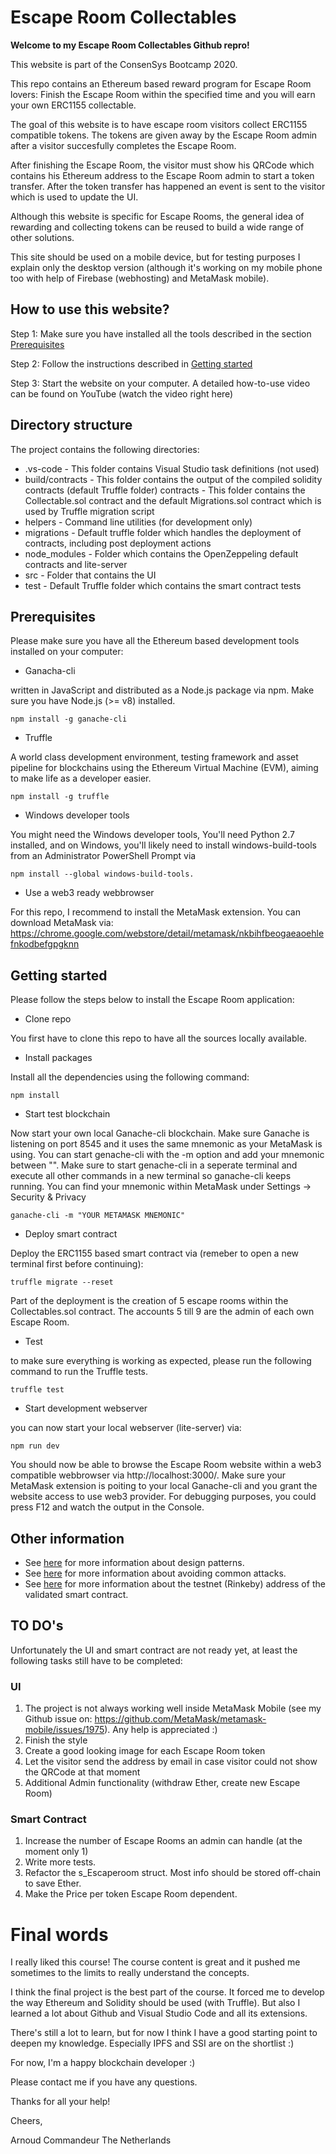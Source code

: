 # Escape Room Collectables

**Welcome to my Escape Room Collectables Github repro!**

This website is part of the ConsenSys Bootcamp 2020.

This repo contains an Ethereum based reward program for Escape Room lovers: Finish the Escape Room within the specified time and you will earn your own ERC1155 collectable.

The goal of this website is to have escape room visitors collect ERC1155 compatible tokens. The tokens are given away by the Escape Room admin after a visitor succesfully completes the Escape Room.

After finishing the Escape Room, the visitor must show his QRCode which contains his Ethereum address to the Escape Room admin to start a token transfer. After the token transfer has happened an event is sent to the visitor which is used to update the UI.

Although this website is specific for Escape Rooms, the general idea of rewarding and collecting tokens can be reused to build a wide range of other solutions.

This site should be used on a mobile device, but for testing purposes I explain only the desktop version (although it's working on my mobile phone too with help of Firebase (webhosting) and MetaMask mobile).

## How to use this website?

Step 1: Make sure you have installed all the tools described in the section [Prerequisites](#Prerequisites)

Step 2: Follow the instructions described in [Getting started](#Getting-started)

Step 3: Start the website on your computer. A detailed how-to-use video can be found on YouTube (watch the video right here)

## Directory structure

The project contains the following directories:

- .vs-code - This folder contains Visual Studio task definitions (not used)
- build/contracts - This folder contains the output of the compiled solidity contracts (default Truffle folder)
contracts - This folder contains the Collectable.sol contract and the default Migrations.sol contract which is used by Truffle migration script
- helpers - Command line utilities (for development only)
- migrations - Default truffle folder which handles the deployment of contracts, including post deployment actions
- node_modules - Folder which contains the OpenZeppeling default contracts and lite-server
- src - Folder that contains the UI
- test - Default Truffle folder which contains the smart contract tests


## Prerequisites

Please make sure you have all the Ethereum based development tools installed on your computer: 

- Ganacha-cli

written in JavaScript and distributed as a Node.js package via npm. Make sure you have Node.js (>= v8) installed.
```
npm install -g ganache-cli
```

- Truffle

A world class development environment, testing framework and asset pipeline for blockchains using the Ethereum Virtual Machine (EVM), aiming to make life as a developer easier.
```
npm install -g truffle
```

- Windows developer tools

You might need the Windows developer tools, You'll need Python 2.7 installed, and on Windows, you'll likely need to install windows-build-tools from an Administrator PowerShell Prompt via 
```
npm install --global windows-build-tools.
```

- Use a web3 ready webbrowser

For this repo, I recommend to install the MetaMask extension. You can download MetaMask via: https://chrome.google.com/webstore/detail/metamask/nkbihfbeogaeaoehlefnkodbefgpgknn


## Getting started

Please follow the steps below to install the Escape Room application:

- Clone repo

You first have to clone this repo to have all the sources locally available.

- Install packages

Install all the dependencies using the following command:
```
npm install
```

- Start test blockchain

Now start your own local Ganache-cli blockchain. Make sure Ganache is listening on port 8545 and it uses the same mnemonic as your MetaMask is using. You can start genache-cli with the -m option and add your mnemonic between "". Make sure to start genache-cli in a seperate terminal and execute all other commands in a new terminal so ganache-cli keeps running. You can find your mnemonic within MetaMask under Settings -> Security & Privacy
```
ganache-cli -m "YOUR METAMASK MNEMONIC"
```

- Deploy smart contract

Deploy the ERC1155 based smart contract via (remeber to open a new terminal first before continuing):
```
truffle migrate --reset
```
Part of the deployment is the creation of 5 escape rooms within the Collectables.sol contract. The accounts 5 till 9 are the admin of each own Escape Room.

- Test 

to make sure everything is working as expected, please run the following command to run the Truffle tests.
```
truffle test
```
- Start development webserver

you can now start your local webserver (lite-server) via:
```
npm run dev
```

You should now be able to browse the Escape Room website within a web3 compatible webbrowser via http://localhost:3000/. Make sure your MetaMask extension is poiting to your local Ganache-cli and you grant the website access to use web3 provider. For debugging purposes, you could press F12 and watch the output in the Console.

## Other information

- See [here](./design_patterns_decisions.md) for more information about design patterns.
- See [here](./avoiding_common_attacks.md) for more information about avoiding common attacks.
- See [here](./deployed_address.txt) for more information about the testnet (Rinkeby) address of the validated smart contract.

## TO DO's

Unfortunately the UI and smart contract are not ready yet, at least the following tasks still have to be completed:

### UI
1. The project is not always working well inside MetaMask Mobile (see my Github issue on: https://github.com/MetaMask/metamask-mobile/issues/1975). Any help is appreciated :)
2. Finish the style
3. Create a good looking image for each Escape Room token
4. Let the visitor send the address by email in case visitor could not show the QRCode at that moment
5. Additional Admin functionality (withdraw Ether, create new Escape Room)

### Smart Contract
1. Increase the number of Escape Rooms an admin can handle (at the moment only 1)
2. Write more tests.
3. Refactor the s_Escaperoom struct. Most info should be stored off-chain to save Ether.
4. Make the Price per token Escape Room dependent.

# Final words
I really liked this course! The course content is great and it pushed me sometimes to the limits to really understand the concepts.

I think the final project is the best part of the course. It forced me to develop the way Ethereum and Solidity should be used (with Truffle). But also I learned a lot about Github and Visual Studio Code and all its extensions. 

There's still a lot to learn, but for now I think I have a good starting point to deepen my knowledge. Especially IPFS and SSI are on the shortlist :)

For now, I'm a happy blockchain developer :)

Please contact me if you have any questions.

Thanks for all your help!

Cheers, 

Arnoud Commandeur
The Netherlands